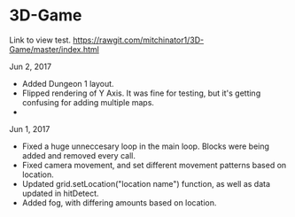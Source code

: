 # 3D-Game

Link to view test.
https://rawgit.com/mitchinator1/3D-Game/master/index.html

Jun 2, 2017
- Added Dungeon 1 layout.
- Flipped rendering of Y Axis. It was fine for testing, but it's getting confusing for adding multiple maps.
- 

Jun 1, 2017
- Fixed a huge unneccesary loop in the main loop. Blocks were being added and removed every call.
- Fixed camera movement, and set different movement patterns based on location.
- Updated grid.setLocation("location name") function, as well as data updated in hitDetect.
- Added fog, with differing amounts based on location.
